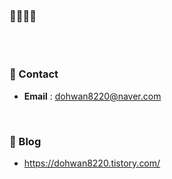 <h3>👋👋👋👋</h3>

<br><br>

<h3>💬 Contact</h3>

- **Email** : dohwan8220@naver.com

<br>

<h3>📜 Blog</h3>

- <a href="https://dohwan8220.tistory.com/" target="_blank">https://dohwan8220.tistory.com/</a>
